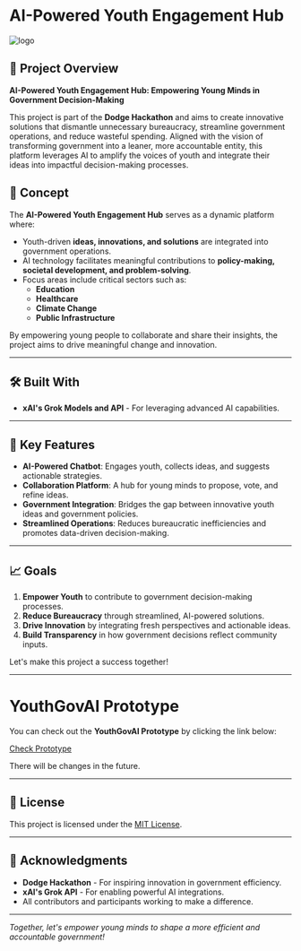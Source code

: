 # AI-Powered Youth Engagement Hub
![logo](https://github.com/ay0788/YouthGovAI/blob/main/youth.jpg)
## 🚀 Project Overview
**AI-Powered Youth Engagement Hub: Empowering Young Minds in Government Decision-Making**

This project is part of the **Dodge Hackathon** and aims to create innovative solutions that dismantle unnecessary bureaucracy, streamline government operations, and reduce wasteful spending. Aligned with the vision of transforming government into a leaner, more accountable entity, this platform leverages AI to amplify the voices of youth and integrate their ideas into impactful decision-making processes.

## 🌟 Concept
The **AI-Powered Youth Engagement Hub** serves as a dynamic platform where:

- Youth-driven **ideas, innovations, and solutions** are integrated into government operations.
- AI technology facilitates meaningful contributions to **policy-making, societal development, and problem-solving**.
- Focus areas include critical sectors such as:
  - **Education**
  - **Healthcare**
  - **Climate Change**
  - **Public Infrastructure**

By empowering young people to collaborate and share their insights, the project aims to drive meaningful change and innovation.

---

## 🛠️ Built With
- **xAI's Grok Models and API** - For leveraging advanced AI capabilities.

---

## 🎯 Key Features
- **AI-Powered Chatbot**: Engages youth, collects ideas, and suggests actionable strategies.
- **Collaboration Platform**: A hub for young minds to propose, vote, and refine ideas.
- **Government Integration**: Bridges the gap between innovative youth ideas and government policies.
- **Streamlined Operations**: Reduces bureaucratic inefficiencies and promotes data-driven decision-making.

---

## 📈 Goals
1. **Empower Youth** to contribute to government decision-making processes.
2. **Reduce Bureaucracy** through streamlined, AI-powered solutions.
3. **Drive Innovation** by integrating fresh perspectives and actionable ideas.
4. **Build Transparency** in how government decisions reflect community inputs.

Let's make this project a success together!

---
# YouthGovAI Prototype

You can check out the **YouthGovAI Prototype** by clicking the link below:

[Check Prototype](https://youthgovai-g8bp.glide.page/dl/6471c6)

There will be changes in the future.

---
## 📜 License
This project is licensed under the [MIT License](LICENSE).

---

## 🤝 Acknowledgments
- **Dodge Hackathon** - For inspiring innovation in government efficiency.
- **xAI's Grok API** - For enabling powerful AI integrations.
- All contributors and participants working to make a difference.


---

*Together, let's empower young minds to shape a more efficient and accountable government!*
